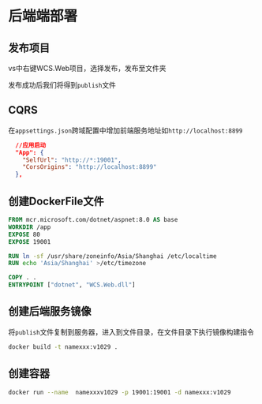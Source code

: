 # 后端端部署

## 发布项目

vs中右键WCS.Web项目，选择发布，发布至文件夹

发布成功后我们将得到`publish`文件

## CQRS

在`appsettings.json`跨域配置中增加前端服务地址如`http://localhost:8899`

```json
  //应用启动
  "App": {
    "SelfUrl": "http://*:19001",
    "CorsOrigins": "http://localhost:8899"
  },
```

## 创建DockerFile文件

```dockerfile
FROM mcr.microsoft.com/dotnet/aspnet:8.0 AS base
WORKDIR /app
EXPOSE 80
EXPOSE 19001

RUN ln -sf /usr/share/zoneinfo/Asia/Shanghai /etc/localtime
RUN echo 'Asia/Shanghai' >/etc/timezone

COPY . .
ENTRYPOINT ["dotnet", "WCS.Web.dll"]
```

## 创建后端服务镜像

将`publish`文件复制到服务器，进入到文件目录，在文件目录下执行镜像构建指令

```bash
docker build -t namexxx:v1029 .
```

## 创建容器

```bash
docker run --name  namexxxv1029 -p 19001:19001 -d namexxx:v1029

```
